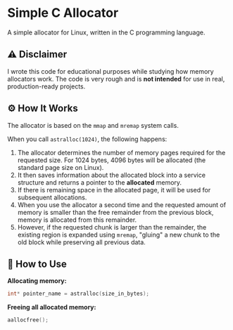 # Simple C Allocator

A simple allocator for Linux, written in the C programming language.

## ⚠️ Disclaimer

I wrote this code for educational purposes while studying how memory allocators work. The code is very rough and is **not intended** for use in real, production-ready projects.

## ⚙️ How It Works

The allocator is based on the `mmap` and `mremap` system calls.

When you call `astralloc(1024)`, the following happens:

1.  The allocator determines the number of memory pages required for the requested size. For 1024 bytes, 4096 bytes will be allocated (the standard page size on Linux).
2.  It then saves information about the allocated block into a service structure and returns a pointer to the **allocated** memory.
3.  If there is remaining space in the allocated page, it will be used for subsequent allocations.
4.  When you use the allocator a second time and the requested amount of memory is smaller than the free remainder from the previous block, memory is allocated from this remainder.
5.  However, if the requested chunk is larger than the remainder, the existing region is expanded using `mremap`, "gluing" a new chunk to the old block while preserving all previous data.

## 📝 How to Use
**Allocating memory:**
```c
int* pointer_name = astralloc(size_in_bytes);
```
**Freeing all allocated memory:**
```c
aallocfree();
```
